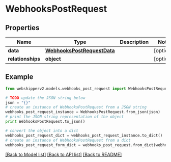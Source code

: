 # WebhooksPostRequest


## Properties
Name | Type | Description | Notes
------------ | ------------- | ------------- | -------------
**data** | [**WebhooksPostRequestData**](WebhooksPostRequestData.md) |  | [optional] 
**relationships** | **object** |  | [optional] 

## Example

```python
from webshipperv2.models.webhooks_post_request import WebhooksPostRequest

# TODO update the JSON string below
json = "{}"
# create an instance of WebhooksPostRequest from a JSON string
webhooks_post_request_instance = WebhooksPostRequest.from_json(json)
# print the JSON string representation of the object
print WebhooksPostRequest.to_json()

# convert the object into a dict
webhooks_post_request_dict = webhooks_post_request_instance.to_dict()
# create an instance of WebhooksPostRequest from a dict
webhooks_post_request_form_dict = webhooks_post_request.from_dict(webhooks_post_request_dict)
```
[[Back to Model list]](../README.md#documentation-for-models) [[Back to API list]](../README.md#documentation-for-api-endpoints) [[Back to README]](../README.md)


